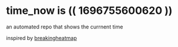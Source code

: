 # time_now is (( 1696755600620 ))

an automated repo that shows the currnent time

inspired by [breakingheatmap](https://github.com/breakingheatmap/breakingheatmap)